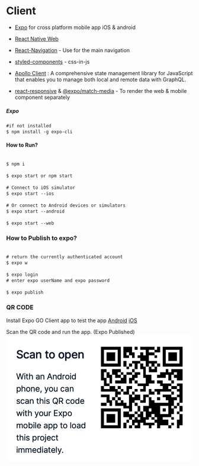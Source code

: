 # Client

- [Expo](https://docs.expo.io) for cross platform mobile app iOS & android

- [React Native Web](https://necolas.github.io/react-native-web/)

- [React-Navigation](https://reactnavigation.org/docs/getting-started) - Use for the main navigation
- [styled-components](https://styled-components.com) - css-in-js
- [Apollo Client](https://www.apollographql.com/docs/react/get-started/) : A comprehensive state management library for JavaScript that enables you to manage both local and remote data with GraphQL.

- [react-responsive](https://github.com/contra/react-responsive) & [@expo/match-media](https://blog.expo.io/media-queries-with-react-native-for-ios-android-and-web-e0b73ed5777b?gi=ce988226212c) - To render the web & mobile component separately

##### Expo

```shell
#if not installed
$ npm install -g expo-cli
```

#### How to Run?

```shell

$ npm i

$ expo start or npm start

# Connect to iOS simulator
$ expo start --ios

# Or connect to Android devices or simulators
$ expo start --android

$ expo start --web

```

### How to Publish to expo?

```shell

# return the currently authenticated account
$ expo w

$ expo login
# enter expo userName and expo password

$ expo publish

```

### QR CODE

Install Expo GO Client app to test the app [Android](https://play.google.com/store/apps/details?id=host.exp.exponent&hl=en_IN&gl=US) [iOS](https://apps.apple.com/us/app/expo-go/id982107779)

Scan the QR code and run the app. (Expo Published)
<img src="../QR.png" alt="QRcode"/>
